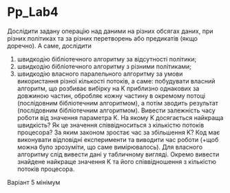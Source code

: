 # Pp_Lab4


Дослідити задану операцію над даними на різних обсягах даних, при різних політиках та за різних
перетворень або предикатів (якщо доречно). А саме, дослідити
1) швидкодію бібліотечного алгоритму за відсутності політики;
2) швидкодію бібліотечного алгоритму з різними політиками;
3) швидкодію власного паралельного алгоритму за умови використання різної кількості потоків, а
саме: побудувати власний алгоритм, що розбиває вибірку на K приблизно однакових за довжиною
частин, обробляє кожну частину в окремому потоці (послідовним бібліотечним алгоритмом), а потім
зводить результат (послідовним бібліотечним алгоритмом). Вивести залежність часу роботи від
значення параметра K. На якому K досягається найкраща швидкість? Як це значення співвідноситься з
кількістю потоків процесора? За яким законом зростає час за збільшення K?
Код має виконувати відповідні експерименти та виводити час роботи (+щоб можна було зрозуміти,
що саме вимірювалось). Для власного алгоритму слід вивести дані у табличному вигляді. Окремо
вивести знайдене найкраще значення K та його співвідношення з кількістю потоків процесора.

Варіант 5 мінімум
